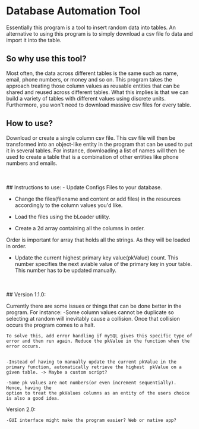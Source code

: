 # Database Automation Tool

Essentially this program is a tool to insert random data into tables. An alternative to using this program is to simply download a csv file fo data and import it into the table.
 
## So why use this tool?
Most often, the data across different tables is the same such as name, email, phone numbers, or money and so on. This program takes the approach treating those column values as reusable entities that can be shared and reused across different tables. What this implies is that we can build a variety of tables with different values using discrete units. Furthermore, you won't need to download massive csv files for every table.

## How to use?
Download or create a single column csv file. This csv file will then be transformed into an object-like entity in the program that can be used to put it in several tables. For instance, downloading a list of names will then be used to create a table that is a combination of other entities like phone numbers and emails. 


<br />
<br />
## Instructions to use:
- Update Configs Files to your database. 

- Change the files(filename and content or add files) in the resources accordingly to the column values you'd like.

- Load the files using the bLoader utility. 

- Create a 2d array containing all the columns in order. 

Order is important for array that holds all the strings. As they will be loaded in order. 

- Update the current highest primary key value(pkValue) count. This number specifies the next aviable value of the primary key in your table. This number has to be updated manually. 

<br />
<br />
## Version 1.1.0:

Currently there are some issues or things that can be done better in the program.
For instance:
	-Some column values cannot be duplicate so selecting at random will inevitably cause a collision. Once that collision occurs the program comes to a halt. 
	
	To solve this, add error handling if mySQL gives this specific type of error and then run again. Reduce the pkValue in the function when the error occurs.


	-Instead of having to manually update the current pkValue in the primary function, automatically retrieve the highest  pkValue on a given table. -> Maybe a custom script? 

	-Some pk values are not numbers(or even increment sequentially). Hence, having the 
	option to treat the pkValues columns as an entity of the users choice is also a good idea. 

Version 2.0:

	-GUI interface might make the program easier? Web or native app? 